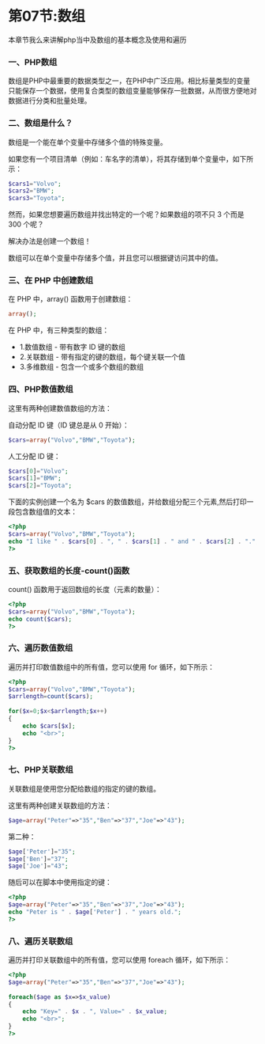 # 第07节:数组
本章节我么来讲解php当中及数组的基本概念及使用和遍历

### 一、PHP数组
数组是PHP中最重要的数据类型之一，在PHP中广泛应用。相比标量类型的变量只能保存一个数据，使用复合类型的数组变量能够保存一批数据，从而很方便地对数据进行分类和批量处理。

### 二、数组是什么？
数组是一个能在单个变量中存储多个值的特殊变量。

如果您有一个项目清单（例如：车名字的清单），将其存储到单个变量中，如下所示：

``` php
$cars1="Volvo";
$cars2="BMW";
$cars3="Toyota";
```

然而，如果您想要遍历数组并找出特定的一个呢？如果数组的项不只 3 个而是 300 个呢？

解决办法是创建一个数组！

数组可以在单个变量中存储多个值，并且您可以根据键访问其中的值。

### 三、在 PHP 中创建数组
在 PHP 中，array() 函数用于创建数组：
``` php
array();
```

在 PHP 中，有三种类型的数组：
* 1.数值数组 - 带有数字 ID 键的数组
* 2.关联数组 - 带有指定的键的数组，每个键关联一个值
* 3.多维数组 - 包含一个或多个数组的数组

### 四、PHP数值数组
这里有两种创建数值数组的方法：

自动分配 ID 键（ID 键总是从 0 开始）：

``` php
$cars=array("Volvo","BMW","Toyota");
```

人工分配 ID 键：

``` php
$cars[0]="Volvo";
$cars[1]="BMW";
$cars[2]="Toyota";
```

下面的实例创建一个名为 $cars 的数值数组，并给数组分配三个元素,然后打印一段包含数组值的文本：

``` php
<?php
$cars=array("Volvo","BMW","Toyota");
echo "I like " . $cars[0] . ", " . $cars[1] . " and " . $cars[2] . ".";
?>
```

### 五、获取数组的长度-count()函数
count() 函数用于返回数组的长度（元素的数量）：
``` php
<?php
$cars=array("Volvo","BMW","Toyota");
echo count($cars);
?>
```

### 六、遍历数值数组
遍历并打印数值数组中的所有值，您可以使用 for 循环，如下所示：
``` php
<?php
$cars=array("Volvo","BMW","Toyota");
$arrlength=count($cars);
 
for($x=0;$x<$arrlength;$x++)
{
    echo $cars[$x];
    echo "<br>";
}
?>
```

### 七、PHP关联数组
关联数组是使用您分配给数组的指定的键的数组。

这里有两种创建关联数组的方法：

``` php
$age=array("Peter"=>"35","Ben"=>"37","Joe"=>"43");
```

第二种：

``` php
$age['Peter']="35";
$age['Ben']="37";
$age['Joe']="43";
```

随后可以在脚本中使用指定的键：
``` php
<?php
$age=array("Peter"=>"35","Ben"=>"37","Joe"=>"43");
echo "Peter is " . $age['Peter'] . " years old.";
?>
```

### 八、遍历关联数组
遍历并打印关联数组中的所有值，您可以使用 foreach 循环，如下所示：

``` php
<?php
$age=array("Peter"=>"35","Ben"=>"37","Joe"=>"43");
 
foreach($age as $x=>$x_value)
{
    echo "Key=" . $x . ", Value=" . $x_value;
    echo "<br>";
}
?>
```